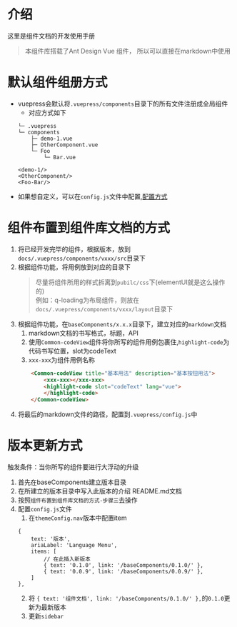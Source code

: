 # 介绍

这里是组件文档的开发使用手册

> 本组件库搭载了Ant Design Vue 组件， 所以可以直接在markdown中使用

# 默认组件组册方式
* vuepress会默认将`.vuepress/components`目录下的所有文件注册成全局组件
    * 对应方式如下
    ```
    └─ .vuepress
    └─ components
        ├─ demo-1.vue
        ├─ OtherComponent.vue
        └─ Foo
            └─ Bar.vue
    ```
    ```
    <demo-1/>
    <OtherComponent/>
    <Foo-Bar/>
    ```
* 如果想自定义，可以在`config.js`文件中配置,[配置方式](https://vuepress.vuejs.org/zh/plugin/official/plugin-register-components.html#%E9%80%89%E9%A1%B9)


# 组件布置到组件库文档的方式

1. 将已经开发完毕的组件，根据版本，放到`docs/.vuepress/components/vxxx/src`目录下
2. 根据组件功能，将用例放到对应的目录下
    > 尽量将组件所用的样式拆离到`pubilc/css`下(elementUI就是这么操作的)  
    > 例如：q-loading为布局组件，则放在`docs/.vuepress/components/vxxx/layout`目录下
3. 根据组件功能，在`baseComponents/x.x.x`目录下，建立对应的`markdown`文档
    1. markdown文档的书写格式，标题，API
    2. 使用`Common-codeView`组件将你所写的组件用例包裹住,`highlight-code`为代码书写位置，slot为codeText
    3. `xxx-xxx`为组件用例名称
    ```html
        <Common-codeView title="基本用法" description="基本按钮用法">
            <xxx-xxx></xxx-xxx>
            <highlight-code slot="codeText" lang="vue">
            </highlight-code>
        </Common-codeView>
    ```
4. 将最后的markdown文件的路径，配置到`.vuepress/config.js`中

# 版本更新方式
触发条件：当你所写的组件要进行大浮动的升级
1. 首先在baseComponents建立版本目录
2. 在所建立的版本目录中写入此版本的介绍 README.md文档
3. 按照`组件布置到组件库文档的方式-步骤三`去操作
4. 配置`config.js`文件
    1. 在`themeConfig.nav`版本中配置item
    ```
    {
        text: '版本',
        ariaLabel: 'Language Menu',
        items: [
            // 在此插入新版本
            { text: '0.1.0', link: '/baseComponents/0.1.0/' },
            { text: '0.0.9', link: '/baseComponents/0.0.9/' },
        ]
    },
    ```
    2. 将 `{ text: '组件文档', link: '/baseComponents/0.1.0/' },`的`0.1.0`更新为最新版本
    3. 更新`sidebar`
